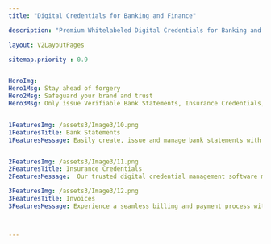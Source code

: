 ```yaml
---
title: "Digital Credentials for Banking and Finance"

description: "Premium Whitelabeled Digital Credentials for Banking and Finance"

layout: V2LayoutPages

sitemap.priority : 0.9


HeroImg: 
Hero1Msg: Stay ahead of forgery
Hero2Msg: Safeguard your brand and trust
Hero3Msg: Only issue Verifiable Bank Statements, Insurance Credentials, Invoices.


1FeaturesImg: /assets3/Image3/10.png
1FeaturesTitle: Bank Statements
1FeaturesMessage: Easily create, issue and manage bank statements with our digital credential management software. Our platform streamlines the process of generating and distributing accurate, up-to-date statements to your customers. Our secure system also allows you to store and access past statements, making it easy to track financial history and resolve any discrepancies. Simplify your banking and finance processes with our software.


2FeaturesImg: /assets3/Image3/11.png
2FeaturesTitle: Insurance Credentials
2FeaturesMessage:  Our trusted digital credential management software makes it easy to effortlessly create, issue, and manage all your insurance credentials. With our streamlined platform, you can quickly generate and distribute accurate, up-to-date insurance documents to your customers with ease. Plus, our secure system allows you to easily store and access past insurance credentials, making it a breeze to track coverage and resolve any discrepancies. Simplify your banking and finance processes with our top-rated software.

3FeaturesImg: /assets3/Image3/12.png
3FeaturesTitle: Invoices
3FeaturesMessage: Experience a seamless billing and payment process with our advanced digital credential management software. Our intuitive platform makes it a breeze to create, issue, and manage invoices for your banking and finance business. Say goodbye to lost or misplaced paper documents and hello to a secure system that allows you to easily access and store past invoices. Take control of your financial history and resolve any discrepancies with ease, all while improving efficiency and accuracy with our cutting-edge software.



---
```

